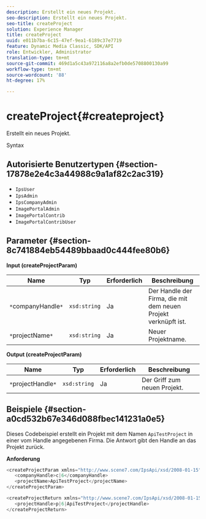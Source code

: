 ```yaml
---
description: Erstellt ein neues Projekt.
seo-description: Erstellt ein neues Projekt.
seo-title: createProject
solution: Experience Manager
title: createProject
uuid: e011b7ba-6c15-47ef-9ea1-6189c37e7719
feature: Dynamic Media Classic, SDK/API
role: Entwickler, Administrator
translation-type: tm+mt
source-git-commit: 469d1a5c43a972116a8a2efb0de5708800130a99
workflow-type: tm+mt
source-wordcount: '88'
ht-degree: 17%

---
```



# createProject{#createproject}

Erstellt ein neues Projekt.

Syntax

## Autorisierte Benutzertypen {#section-17878e2e4c3a44988c9a1af82c2ac319}

* `IpsUser`
* `IpsAdmin`
* `IpsCompanyAdmin`
* `ImagePortalAdmin`
* `ImagePortalContrib`
* `ImagePortalContribUser`

## Parameter {#section-8c741884eb54489bbaad0c444fee80b6}

**Input (createProjectParam)**

| Name | Typ | Erforderlich | Beschreibung |
|---|---|---|---|
| `*`companyHandle`*` | `xsd:string` | Ja | Der Handle der Firma, die mit dem neuen Projekt verknüpft ist. |
| `*`projectName`*` | `xsd:string` | Ja | Neuer Projektname. |

**Output (createProjectParam)**

| Name | Typ | Erforderlich | Beschreibung |
|---|---|---|---|
| `*`projectHandle`*` | `xsd:string` | Ja | Der Griff zum neuen Projekt. |

## Beispiele {#section-a0cd532b67e346d088fbec141231a0e5}

Dieses Codebeispiel erstellt ein Projekt mit dem Namen `ApiTestProject` in einer vom Handle angegebenen Firma. Die Antwort gibt den Handle an das Projekt zurück.

**Anforderung**

```java
<createProjectParam xmlns="http://www.scene7.com/IpsApi/xsd/2008-01-15">
   <companyHandle>c|6</companyHandle>
   <projectName>ApiTestProject</projectName>
</createProjectParam>
```

```java
<createProjectReturn xmlns="http://www.scene7.com/IpsApi/xsd/2008-01-15">
   <projectHandle>p|6|ApiTestProject</projectHandle>
</createProjectReturn>
```

